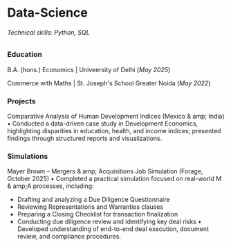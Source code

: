 # Data-Science

###### Technical skills: Python, SQL


### Education
B.A. (hons.) Economics | Univeersity of Delhi (_May 2025_)

Commerce with Maths | St. Joseph's School Greater Noida (_May 2022_)


### Projects
Comparative Analysis of Human Development Indices (Mexico & amp; India)
• Conducted a data-driven case study in Development Economics, highlighting disparities in
education, health, and income indices; presented findings through structured reports and
visualizations.

### Simulations 
Mayer Brown – Mergers & amp; Acquisitions Job Simulation (Forage, October 2025)
• Completed a practical simulation focused on real-world M & amp;A processes, including:
- Drafting and analyzing a Due Diligence Questionnaire
- Reviewing Representations and Warranties clauses
- Preparing a Closing Checklist for transaction finalization
- Conducting due diligence review and identifying key deal risks
• Developed understanding of end-to-end deal execution, document review, and compliance
procedures.
